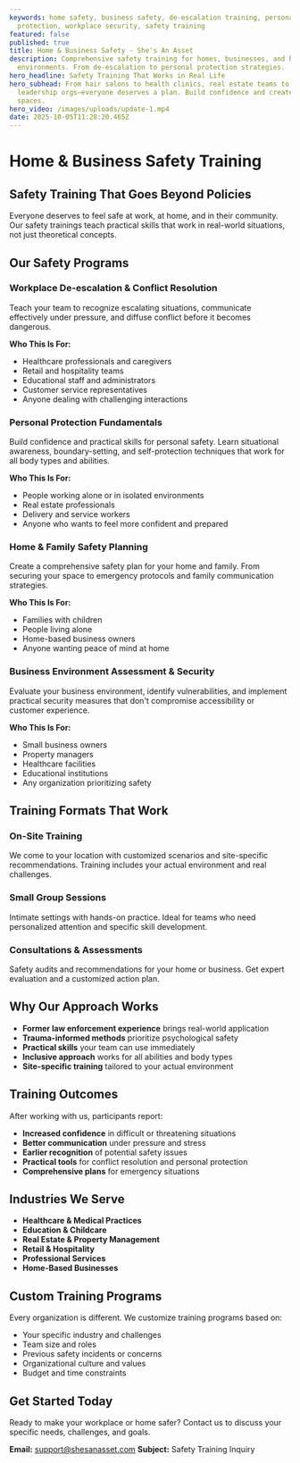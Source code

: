 ```yaml
---
keywords: home safety, business safety, de-escalation training, personal
  protection, workplace security, safety training
featured: false
published: true
title: Home & Business Safety - She's An Asset
description: Comprehensive safety training for homes, businesses, and high-risk
  environments. From de-escalation to personal protection strategies.
hero_headline: Safety Training That Works in Real Life
hero_subhead: From hair salons to health clinics, real estate teams to
  leadership orgs—everyone deserves a plan. Build confidence and create safer
  spaces.
hero_video: /images/uploads/update-1.mp4
date: 2025-10-05T11:28:20.465Z
---
```


# Home & Business Safety Training

## Safety Training That Goes Beyond Policies

Everyone deserves to feel safe at work, at home, and in their community. Our safety trainings teach practical skills that work in real-world situations, not just theoretical concepts.

## Our Safety Programs

### Workplace De-escalation & Conflict Resolution
Teach your team to recognize escalating situations, communicate effectively under pressure, and diffuse conflict before it becomes dangerous.

**Who This Is For:**
- Healthcare professionals and caregivers
- Retail and hospitality teams
- Educational staff and administrators
- Customer service representatives
- Anyone dealing with challenging interactions

### Personal Protection Fundamentals
Build confidence and practical skills for personal safety. Learn situational awareness, boundary-setting, and self-protection techniques that work for all body types and abilities.

**Who This Is For:**
- People working alone or in isolated environments
- Real estate professionals
- Delivery and service workers
- Anyone who wants to feel more confident and prepared

### Home & Family Safety Planning
Create a comprehensive safety plan for your home and family. From securing your space to emergency protocols and family communication strategies.

**Who This Is For:**
- Families with children
- People living alone
- Home-based business owners
- Anyone wanting peace of mind at home

### Business Environment Assessment & Security
Evaluate your business environment, identify vulnerabilities, and implement practical security measures that don't compromise accessibility or customer experience.

**Who This Is For:**
- Small business owners
- Property managers
- Healthcare facilities
- Educational institutions
- Any organization prioritizing safety

## Training Formats That Work

### On-Site Training
We come to your location with customized scenarios and site-specific recommendations. Training includes your actual environment and real challenges.

### Small Group Sessions
Intimate settings with hands-on practice. Ideal for teams who need personalized attention and specific skill development.

### Consultations & Assessments
Safety audits and recommendations for your home or business. Get expert evaluation and a customized action plan.

## Why Our Approach Works

- **Former law enforcement experience** brings real-world application
- **Trauma-informed methods** prioritize psychological safety
- **Practical skills** your team can use immediately
- **Inclusive approach** works for all abilities and body types
- **Site-specific training** tailored to your actual environment

## Training Outcomes

After working with us, participants report:
- **Increased confidence** in difficult or threatening situations
- **Better communication** under pressure and stress
- **Earlier recognition** of potential safety issues
- **Practical tools** for conflict resolution and personal protection
- **Comprehensive plans** for emergency situations

## Industries We Serve

- **Healthcare & Medical Practices**
- **Education & Childcare**
- **Real Estate & Property Management**
- **Retail & Hospitality**
- **Professional Services**
- **Home-Based Businesses**

## Custom Training Programs

Every organization is different. We customize training programs based on:
- Your specific industry and challenges
- Team size and roles
- Previous safety incidents or concerns
- Organizational culture and values
- Budget and time constraints

## Get Started Today

Ready to make your workplace or home safer? Contact us to discuss your specific needs, challenges, and goals.

**Email:** support@shesanasset.com
**Subject:** Safety Training Inquiry
